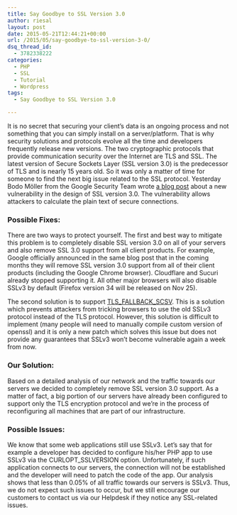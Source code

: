 ```yaml
---
title: Say Goodbye to SSL Version 3.0
author: riesal
layout: post
date: 2015-05-21T12:44:21+00:00
url: /2015/05/say-goodbye-to-ssl-version-3-0/
dsq_thread_id:
  - 3782338222
categories:
  - PHP
  - SSL
  - Tutorial
  - Wordpress
tags:
  - Say Goodbye to SSL Version 3.0

---
```

It is no secret that securing your client’s data is an ongoing process and not something that you can simply install on a server/platform. That is why security solutions and protocols evolve all the time and developers frequently release new versions. The two cryptographic protocols that provide communication security over the Internet are TLS and SSL. The latest version of Secure Sockets Layer (SSL version 3.0) is the predecessor of TLS and is nearly 15 years old. So it was only a matter of time for someone to find the next big issue related to the SSL protocol. Yesterday Bodo Möller from the Google Security Team wrote <a href="http://googleonlinesecurity.blogspot.co.uk/2014/10/this-poodle-bites-exploiting-ssl-30.html" target="_blank">a blog post</a> about a new vulnerability in the design of SSL version 3.0. The vulnerability allows attackers to calculate the plain text of secure connections.
  
<span id="more-7162"></span>

### Possible Fixes:

There are two ways to protect yourself. The first and best way to mitigate this problem is to completely disable SSL version 3.0 on all of your servers and also remove SSL 3.0 support from all client products. For example, Google officially announced in the same blog post that in the coming months they will remove SSL version 3.0 support from all of their client products (including the Google Chrome browser). Cloudflare and Sucuri already stopped supporting it. All other major browsers will also disable SSLv3 by default (Firefox version 34 will be released on Nov 25).

The second solution is to support <a href="https://tools.ietf.org/html/draft-ietf-tls-downgrade-scsv-00" target="_blank">TLS_FALLBACK_SCSV</a>. This is a solution which prevents attackers from tricking browsers to use the old SSLv3 protocol instead of the TLS protocol. However, this solution is difficult to implement (many people will need to manually compile custom version of openssl) and it is only a new patch which solves this issue but does not provide any guarantees that SSLv3 won’t become vulnerable again a week from now.

### Our Solution:

Based on a detailed analysis of our network and the traffic towards our servers we decided to completely remove SSL version 3.0 support. As a matter of fact, a big portion of our servers have already been configured to support only the TLS encryption protocol and we’re in the process of reconfiguring all machines that are part of our infrastructure.

### Possible Issues:

We know that some web applications still use SSLv3. Let’s say that for example a developer has decided to configure his/her PHP app to use SSLv3 via the CURLOPT_SSLVERSION option. Unfortunately, if such application connects to our servers, the connection will not be established and the developer will need to patch the code of the app. Our analysis shows that less than 0.05% of all traffic towards our servers is SSLv3. Thus, we do not expect such issues to occur, but we still encourage our customers to contact us via our Helpdesk if they notice any SSL-related issues.